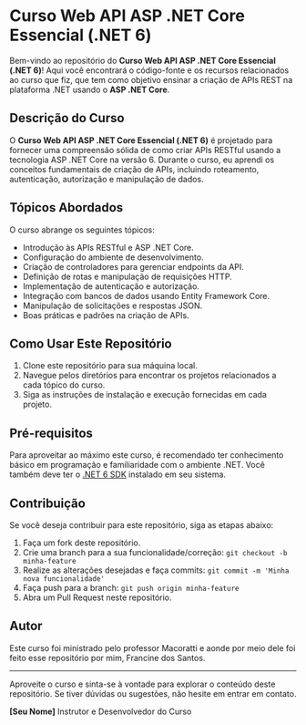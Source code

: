 # Curso Web API ASP .NET Core Essencial (.NET 6)

Bem-vindo ao repositório do **Curso Web API ASP .NET Core Essencial (.NET 6)**! Aqui você encontrará o código-fonte e os recursos relacionados ao curso que fiz, que tem como objetivo ensinar a criação de APIs REST na plataforma .NET usando o **ASP .NET Core**.

## Descrição do Curso

O **Curso Web API ASP .NET Core Essencial (.NET 6)** é projetado para fornecer uma compreensão sólida de como criar APIs RESTful usando a tecnologia ASP .NET Core na versão 6. Durante o curso, eu aprendi os conceitos fundamentais de criação de APIs, incluindo roteamento, autenticação, autorização e manipulação de dados.

## Tópicos Abordados

O curso abrange os seguintes tópicos:

- Introdução às APIs RESTful e ASP .NET Core.
- Configuração do ambiente de desenvolvimento.
- Criação de controladores para gerenciar endpoints da API.
- Definição de rotas e manipulação de requisições HTTP.
- Implementação de autenticação e autorização.
- Integração com bancos de dados usando Entity Framework Core.
- Manipulação de solicitações e respostas JSON.
- Boas práticas e padrões na criação de APIs.

## Como Usar Este Repositório

1. Clone este repositório para sua máquina local.
2. Navegue pelos diretórios para encontrar os projetos relacionados a cada tópico do curso.
3. Siga as instruções de instalação e execução fornecidas em cada projeto.

## Pré-requisitos

Para aproveitar ao máximo este curso, é recomendado ter conhecimento básico em programação e familiaridade com o ambiente .NET. Você também deve ter o [.NET 6 SDK](https://dotnet.microsoft.com/download/dotnet/6.0) instalado em seu sistema.

## Contribuição

Se você deseja contribuir para este repositório, siga as etapas abaixo:

1. Faça um fork deste repositório.
2. Crie uma branch para a sua funcionalidade/correção: `git checkout -b minha-feature`
3. Realize as alterações desejadas e faça commits: `git commit -m 'Minha nova funcionalidade'`
4. Faça push para a branch: `git push origin minha-feature`
5. Abra um Pull Request neste repositório.

## Autor

Este curso foi ministrado pelo professor Macoratti e aonde por meio dele foi feito esse repositório por mim, Francine dos Santos.



---

Aproveite o curso e sinta-se à vontade para explorar o conteúdo deste repositório. Se tiver dúvidas ou sugestões, não hesite em entrar em contato.

**[Seu Nome]**
Instrutor e Desenvolvedor do Curso
